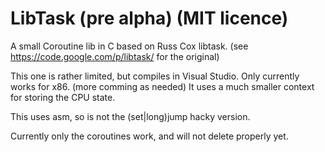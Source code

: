 LibTask (pre alpha) (MIT licence)
=========================

A small Coroutine lib in C based on Russ Cox libtask.
(see https://code.google.com/p/libtask/ for the original)

This one is rather limited, but compiles in Visual Studio.
Only currently works for x86. (more comming as needed)
It uses a much smaller context for storing the CPU state.

This uses asm, so is not the (set|long)jump hacky version.

Currently only the coroutines work, and will not delete properly yet.
